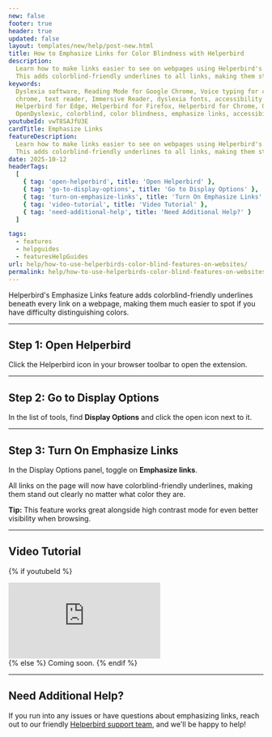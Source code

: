 ```yaml
---
new: false
footer: true
header: true
updated: false
layout: templates/new/help/post-new.html
title: How to Emphasize Links for Color Blindness with Helperbird
description:
  Learn how to make links easier to see on webpages using Helperbird's Emphasize Links feature.
  This adds colorblind-friendly underlines to all links, making them stand out clearly.
keywords:
  Dyslexia software, Reading Mode for Google Chrome, Voice typing for chrome, Text to speech for
  chrome, text reader, Immersive Reader, dyslexia fonts, accessibility software, dyslexia software,
  Helperbird for Edge, Helperbird for Firefox, Helperbird for Chrome, Opendyslexic for Chrome,
  OpenDyslexic, colorblind, color blindness, emphasize links, accessibility
youtubeId: vwT8SAJfU3E
cardTitle: Emphasize Links
featureDescription:
  Learn how to make links easier to see on webpages using Helperbird's Emphasize Links feature.
  This adds colorblind-friendly underlines to all links, making them stand out clearly.
date: 2025-10-12
headerTags:
  [
    { tag: 'open-helperbird', title: 'Open Helperbird' },
    { tag: 'go-to-display-options', title: 'Go to Display Options' },
    { tag: 'turn-on-emphasize-links', title: 'Turn On Emphasize Links' },
    { tag: 'video-tutorial', title: 'Video Tutorial' },
    { tag: 'need-additional-help', title: 'Need Additional Help?' }
  ]

tags:
  - features
  - helpguides
  - featuresHelpGuides
url: help/how-to-use-helperbirds-color-blind-features-on-websites/
permalink: help/how-to-use-helperbirds-color-blind-features-on-websitess/
---
```


Helperbird's Emphasize Links feature adds colorblind-friendly underlines beneath every link on a webpage, making them much easier to spot if you have difficulty distinguishing colors.

---

## Step 1: Open Helperbird

Click the Helperbird icon in your browser toolbar to open the extension.


---

## Step 2: Go to Display Options

In the list of tools, find **Display Options** and click the open icon next to it.


---

## Step 3: Turn On Emphasize Links

In the Display Options panel, toggle on **Emphasize links**. 

All links on the page will now have colorblind-friendly underlines, making them stand out clearly no matter what color they are.

**Tip:** This feature works great alongside high contrast mode for even better visibility when browsing.

---

## Video Tutorial

{% if youtubeId %}
<div class="aspect-w-16 aspect-h-9 mt-12 mb-12">
<iframe id="videos" src="https://www.youtube.com/embed/{{youtubeId}}" title="YouTube video player" frameborder="0" allow="accelerometer; autoplay; clipboard-write; encrypted-media; gyroscope; picture-in-picture; web-share" allowfullscreen></iframe>
</div>
{% else %}
Coming soon.
{% endif %}

---

## Need Additional Help?

If you run into any issues or have questions about emphasizing links, reach out to our friendly [Helperbird support team](/support/), and we'll be happy to help!
